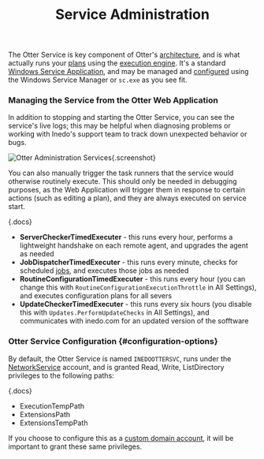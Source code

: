 ﻿---
title: Service Administration
keywords: otter,service
---

The Otter Service is key component of Otter's [architecture](/support/documentation/otter/installation/architecture), and is what actually runs your [plans](../../core-concepts/plans) using the [execution engine](/support/documentation/otter/execution-engine/overview). It's a standard [Windows Service Application](https://msdn.microsoft.com/en-us/library/windows/desktop/ms685141(v=vs.85).aspx), and may be managed and [configured](#configuration-options) using the Windows Service Manager or `sc.exe` as you see fit.

### Managing the Service from the Otter Web Application

In addition to stopping and starting the Otter Service, you can see the service's live logs; this may be helpful when diagnosing problems or working with Inedo's support team to track down unexpected behavior or bugs.

![Otter Administration Services](/resources/documentation/otter/otter-service.png){.screenshot}

You can also manually trigger the task runners that the service would otherwise routinely execute. This should only be needed in debugging purposes, as the Web Application will trigger them in response to certain actions (such as editing a plan), and they are always executed on service start.

{.docs}
- **ServerCheckerTimedExecuter** - this runs every hour, performs a lightweight handshake on each remote agent, and upgrades the agent as needed
- **JobDispatcherTimedExecuter** - this runs every minute, checks for scheduled [jobs](/support/documentation/otter/core-concepts/jobs), and executes those jobs as needed
- **RoutineConfigurationTimedExecuter** - this runs every hour (you can change this with `RoutineConfigurationExecutionThrottle` in All Settings), and executes configuration plans for all severs
- **UpdateCheckerTimedExecuter** - this runs every six hours (you disable this with `Updates.PerformUpdateChecks` in All Settings), and communicates with inedo.com for an updated version of the sofftware

### Otter Service Configuration {#configuration-options}

By default, the Otter Service is named `INEDOOTTERSVC`, runs under the [NetworkService](https://msdn.microsoft.com/en-us/library/windows/desktop/ms684272(v=vs.85).aspx) account, and is granted Read, Write, ListDirectory privileges to the following paths:

{.docs}
- ExecutionTempPath
- ExtensionsPath
- ExtensionsTempPath

If you choose to configure this as a [custom domain account](/support/kb/1077), it will be important to grant these same privileges.
